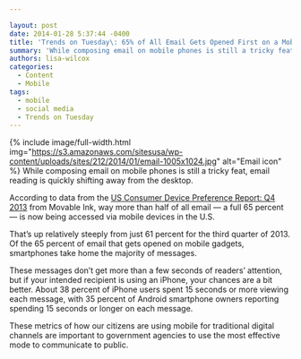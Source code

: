 ```yaml
---

layout: post
date: 2014-01-28 5:37:44 -0400
title: 'Trends on Tuesday\: 65% of All Email Gets Opened First on a Mobile Device'
summary: 'While composing email on mobile phones is still a tricky feat, email reading is quickly shifting away from the desktop. According to data from the&nbsp;US Consumer Device Preference Report\: Q4 2013&nbsp;from Movable Ink, way more than half of all email &mdash; a full 65 percent &mdash; is now being accessed via'
authors: lisa-wilcox
categories:
  - Content
  - Mobile
tags:
  - mobile
  - social media
  - Trends on Tuesday
---
```


{% include image/full-width.html img="https://s3.amazonaws.com/sitesusa/wp-content/uploads/sites/212/2014/01/email-1005x1024.jpg" alt="Email icon" %}
While composing email on mobile phones is still a tricky feat, email reading is quickly shifting away from the desktop.

According to data from the [US Consumer Device Preference Report: Q4 2013](https://movableink.com/downloads/us_consumer_device_preference_report_Q42013) from Movable Ink, way more than half of all email — a full 65 percent — is now being accessed via mobile devices in the U.S.

That’s up relatively steeply from just 61 percent for the third quarter of 2013. Of the 65 percent of email that gets opened on mobile gadgets, smartphones take home the majority of messages.

These messages don’t get more than a few seconds of readers’ attention, but if your intended recipient is using an iPhone, your chances are a bit better. About 38 percent of iPhone users spent 15 seconds or more viewing each message, with 35 percent of Android smartphone owners reporting spending 15 seconds or longer on each message.

These metrics of how our citizens are using mobile for traditional digital channels are important to government agencies to use the most effective mode to communicate to public.